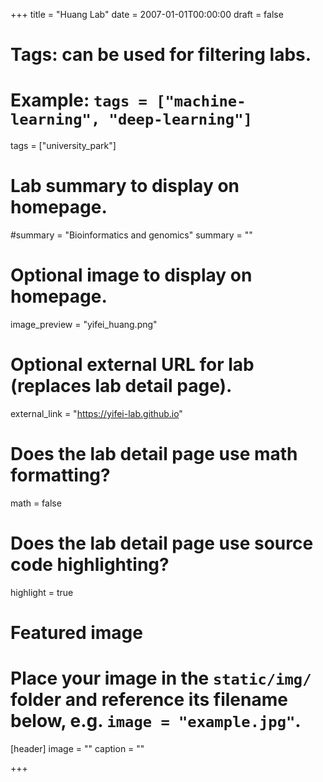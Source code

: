 +++
title = "Huang Lab"
date = 2007-01-01T00:00:00
draft = false

# Tags: can be used for filtering labs.
# Example: `tags = ["machine-learning", "deep-learning"]`
tags = ["university_park"]

# Lab summary to display on homepage.
#summary = "Bioinformatics and genomics"
summary = ""

# Optional image to display on homepage.
image_preview = "yifei_huang.png"

# Optional external URL for lab (replaces lab detail page).
external_link = "https://yifei-lab.github.io"

# Does the lab detail page use math formatting?
math = false

# Does the lab detail page use source code highlighting?
highlight = true

# Featured image
# Place your image in the `static/img/` folder and reference its filename below, e.g. `image = "example.jpg"`.
[header]
image = ""
caption = ""

+++
